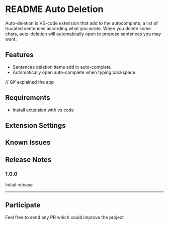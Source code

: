 # README Auto Deletion

Auto-deletion is VS-code extension that add to the autocomplete, a list of trucated sentences according what you wrote. When you delete some chars, auto-deletion will automatically open to propose sentences you may want.

## Features

- Sentences deletion items add in auto-complete 
- Automatically open auto-complete when typing backspace

// Gif explained the app

## Requirements

- Install extension with vs code

## Extension Settings


## Known Issues


## Release Notes


### 1.0.0

Initial release


-----------------------------------------------------------------------------------------------------------

## Participate

Feel free to send any PR which could improve the project

